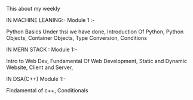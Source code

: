 This about my weekly


IN MACHINE LEANING:- 
Module 1 :- 

Python Basics
Under thsi we have done,
Introduction Of Python,
Python Objects,
Container Objects,
Type Conversion,
Conditions


IN MERN STACK :
 Module 1:-

Intro to Web Dev,
Fundamental Of Web Development,
Static and Dynamic Website,
Client and Server,


IN DSA(C++)
Module 1:-

Findamental of c++,
Conditionals

